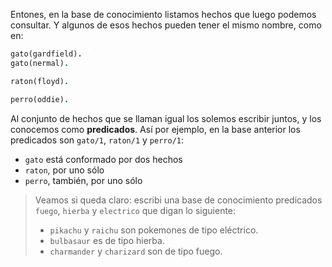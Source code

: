 Entones, en la base de conocimiento listamos hechos que luego podemos consultar. Y algunos de esos hechos pueden tener el mismo nombre, como en:

```prolog
gato(gardfield).
gato(nermal).

raton(floyd).

perro(oddie).
```

Al conjunto de hechos que se llaman igual los solemos escribir juntos, y los conocemos como **predicados**.  Así por ejemplo, en la base anterior los predicados son `gato/1`, `raton/1` y `perro/1`:

  * `gato` está conformado por dos hechos
  * `raton`, por uno sólo
  * `perro`, también, por uno sólo

> Veamos si queda claro: escribi una base de conocimiento predicados `fuego`, `hierba` y `electrico` que digan lo siguiente:
>
>  * `pikachu` y `raichu` son pokemones de tipo eléctrico. 
>  * `bulbasaur` es de tipo hierba. 
>  * `charmander` y `charizard` son de tipo fuego. 

